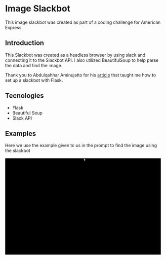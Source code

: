 # Image Slackbot

This image slackbot was created as part of a coding challenge for American Express.

## Introduction

This Slackbot was created as a headless browser by using slack and connecting it to the Slackbot API. I also utilized BeautifulSoup to help parse the data and find the image. 

Thank you to Abdulqahhar Aminujatto for his [article](https://medium.com/the-andela-way/how-to-build-a-task-notification-bot-for-slack-with-python-part-1-333cb50985f4) that taught me how to set up a slackbot with Flask.

## Tecnologies
* Flask
* Beautiful Soup
* Slack API

## Examples

Here we use the example given to us in the prompt to find the image using the slackbot
<br />
<br />
<img src="./assets/images/correct-image1.gif" align="center">
<br />
<br />